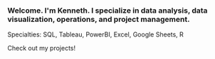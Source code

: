 ### Welcome. I'm Kenneth. I specialize in data analysis, data visualization, operations, and project management. 

Specialties: SQL, Tableau, PowerBI, Excel, Google Sheets, R

Check out my projects!
<!--
**kenneth-dizon/kenneth-dizon** is a ✨ _special_ ✨ repository because its `README.md` (this file) appears on your GitHub profile.

Here are some ideas to get you started:

- 🔭 I’m currently working on ...
- 🌱 I’m currently learning ...
- 👯 I’m looking to collaborate on ...
- 🤔 I’m looking for help with ...
- 💬 Ask me about ...
- 📫 How to reach me: ...
- 😄 Pronouns: ...
- ⚡ Fun fact: ...
-->
